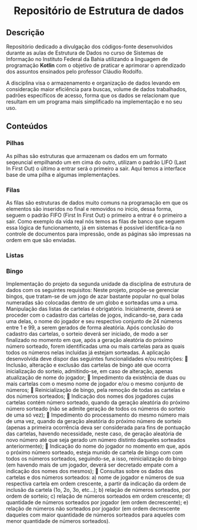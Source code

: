 <h1 align="center"> Repositório de Estrutura de dados </h1>  

<h2>Descrição</h2>
Repositório dedicado a divulgação dos códigos-fonte desenvolvidos durante as aulas de Estrutura de Dados no curso de Sistemas de Informação no Instituto Federal da Bahia utilizando a linguagem de programação <strong>Kotlin</strong> com o objetivo de praticar e aprimorar o 
aprendizado dos assuntos ensinados pelo professor Cláudio Rodolfo.
<p>A disciplina visa o armazenamento e organização de dados levando em consideração maior eficiência para buscas, volume de dados trabalhados, padrões específicos de acesso,
forma que os dados se relacionam que resultam em um programa mais simplificado na implementação e no seu uso.

<h2>Conteúdos</h2>
<h3>Pilhas</h3>
As pilhas são estruturas que armazenam os dados em um formato seqeuncial empilhando um em cima do outro, utilizam o padrão LIFO (Last In First Out) o último a entrar será o primeiro a sair. Aqui temos a interface base de uma pilha e algumas implementações.
<h3>Filas</h3>
As filas são estruturas de dados muito comuns na programação em que os elementos são inseridos no final e removidos no inicio, dessa forma, seguem o padrão FIFO (First In First Out) o primeiro a entrar é o primeiro a sair. Como exemplo da vida real nós temos as filas de banco que seguem essa lógica de funcionamento, já em sistemas é possivel identifica-la no controle de documentos para impressão, onde as páginas são impressas na ordem em que são enviadas.
<h3>Listas</h3>
<h3>Bingo</h3>
Implementação do projeto da segunda unidade da disciplina de estrutura de dados com os seguintes requisitos:
  Neste projeto, propõe-se gerenciar bingos, que tratam-se de um jogo de azar bastante popular no qual bolas numeradas são
colocadas dentro de um globo e sorteadas uma a uma. Manipulação das listas de cartelas é obrigatório. Inicialmente, deverá se
proceder com o cadastro das cartelas de jogos, indicando-se, para cada uma delas, o nome do jogador e seu respectivo conjunto de
24 números entre 1 e 99, a serem gerados de forma aleatória. Após conclusão do cadastro das cartelas, o sorteio deverá ser
iniciado, de modo a ser finalizado no momento em que, após a geração aleatória do próximo número sorteado, forem identificadas
uma ou mais cartelas para as quais todos os números nelas incluídas já estejam sorteadas. A aplicação desenvolvida deve dispor
das seguintes funcionalidades e/ou restrições:
   Inclusão, alteração e exclusão das cartelas de bingo até que ocorra inicialização do sorteio, admitindo-se, em caso de alteração,
apenas atualização de nome do jogador;
   Impedimento da existência de duas ou mais cartelas com o mesmo nome de jogador e/ou o mesmo conjunto de números;
   Reinicialização de bingo, pela remoção de todas as cartelas e dos números sorteados;
   Indicação dos nomes dos jogadores cujas cartelas contém número sorteado, quando da geração aleatória do próximo número
sorteado (não se admite geração de todos os números do sorteio de uma só vez);
   Impedimento do processamento do mesmo número mais de uma vez, quando da geração aleatória do próximo número de
sorteio (apenas a primeira ocorrência deva ser considerada para fins de pontuação das cartelas, havendo necessidade, neste
caso, de geração aleatória de novo número até que seja gerado um número distinto daqueles sorteados anteriormente);
   Indicação do nome do jogador no momento em que, após o próximo número sorteado, esteja munido de cartela de bingo com
com todos os números sorteados, seguindo-se, a isso, reinicialização do bingo (em havendo mais de um jogador, deverá ser
decretado empate com a indicação dos nomes dos mesmos);
   Consultas sobre os dados das cartelas e dos números sorteados: a) nome de jogador e números de sua respectiva cartela em
ordem crescente, a partir da indicação da ordem de inclusão da cartela (1o, 2o, 3o, etc...); b) relação de números sorteados, por
ordem de sorteio; c) relação de números sorteados em ordem crescente; d) quantidade de números sorteados por jogador (em
ordem decrescente); e) relação de números não sorteados por jogador (em ordem decrescente daqueles com maior quantidade
de números sorteados para aqueles com menor quantidade de números sorteados).
